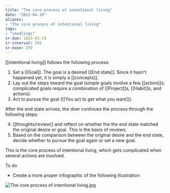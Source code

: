 ```yaml
---
title: "The core process of intentional living"
date: "2022-04-28"
aliases:
- "The core process of intentional living"
tags:
- "seedlings"
sr-due: 2025-03-24
sr-interval: 591
sr-ease: 250
---
```


[[intentional living]] follows the following process:

1. Set a [[Goal]]. The goal is a desired [[End state]]. Since it hasn't happened yet, it is simply a [[concepts]].
2. Lay out the steps toward the goal (simple goals involve a few [[action]]s; complicated goals require a combination of [[Project]]s, [[Habit]]s, and actions).
3. Act to pursue the goal ([[You act to get what you want]]).

After the end state arrives, the doer continues the process through the following steps:

4. [[thoughts/review]] and reflect on whether the the end state matched the original desire or goal. This is the basis of reviews.
5. Based on the comparison between the original desire and the end state, decide whether to pursue the goal again or set a new goal.

This is the core process of intentional living, which gets complicated when several actions are involved.

To do

- Create a more proper infographic of the following illustration:

![The core process of intentional living.jpg](https://res.craft.do/user/full/63534923-d6b9-bddc-93d1-c854ccf112a8/doc/E65E8FBB-1079-4358-93F3-8029D0A09942/BAEAC8FE-AE78-4AF4-A1E8-6DF074E55A6E_2)
